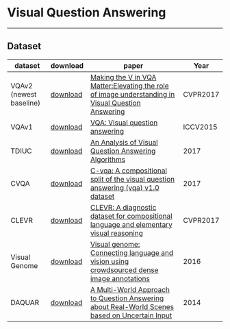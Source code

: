 # Visual Question Answering
-----------
## Dataset

dataset | download | paper | Year
---| --- | --- | ---
VQAv2<br>(newest baseline) | [download](https://visualqa.org/download.html) | [Making the V in VQA Matter:Elevating the role of image understanding in Visual Question Answering](https://arxiv.org/pdf/1612.00837.pdf) | CVPR2017
VQAv1 |[download](https://visualqa.org/vqa_v1_download.html) | [VQA: Visual question answering](https://arxiv.org/pdf/1505.00468.pdf) | ICCV2015
TDIUC | [download](https://kushalkafle.com/projects/tdiuc) | [An Analysis of Visual Question Answering Algorithms](https://arxiv.org/pdf/1703.09684.pdf) | 2017
CVQA | [download]() | [C-vqa: A compositional split of the visual question answering (vqa) v1.0 dataset](https://arxiv.org/pdf/1704.08243.pdf) | 2017
CLEVR | [download](https://cs.stanford.edu/people/jcjohns/clevr/) | [CLEVR: A diagnostic dataset for compositional language and elementary visual reasoning](https://openaccess.thecvf.com/content_cvpr_2017/papers/Johnson_CLEVR_A_Diagnostic_CVPR_2017_paper.pdf) | CVPR2017
Visual Genome | [download](http://visualgenome.org/api/v0/api_home.html) | [Visual genome: Connecting language and vision using crowdsourced dense image annotations](https://arxiv.org/pdf/1602.07332v1.pdf) | 2016
DAQUAR | [download](https://www.mpi-inf.mpg.de/departments/computer-vision-and-machine-learning/research/vision-and-language/visual-turing-challenge/) | [A Multi-World Approach to Question Answering about Real-World Scenes based on Uncertain Input](https://arxiv.org/pdf/1410.0210.pdf) | 2014

